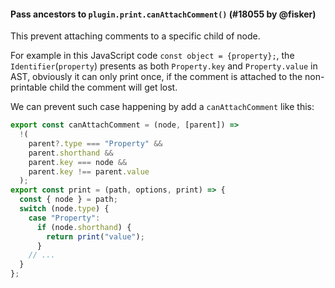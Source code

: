 #### Pass ancestors to `plugin.print.canAttachComment()` (#18055 by @fisker)

This prevent attaching comments to a specific child of node.

For example in this JavaScript code `const object = {property};`, the `Identifier`(`property`) presents as both `Property.key` and `Property.value` in AST, obviously it can only print once, if the comment is attached to the non-printable child the comment will get lost.

We can prevent such case happening by add a `canAttachComment` like this:

```js
export const canAttachComment = (node, [parent]) =>
  !(
    parent?.type === "Property" &&
    parent.shorthand &&
    parent.key === node &&
    parent.key !== parent.value
  );
export const print = (path, options, print) => {
  const { node } = path;
  switch (node.type) {
    case "Property":
      if (node.shorthand) {
        return print("value");
      }
    // ...
  }
};
```
